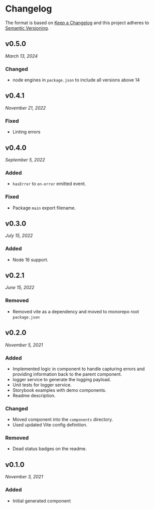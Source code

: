 # Changelog

The format is based on [Keep a Changelog](http://keepachangelog.com/en/1.0.0/)
and this project adheres to [Semantic Versioning](http://semver.org/spec/v2.0.0.html).

## v0.5.0

_March 13, 2024_

### Changed

- node engines in `package.json` to include all versions above 14

## v0.4.1

_November 21, 2022_

### Fixed

- Linting errors

## v0.4.0

_September 5, 2022_

### Added

- `hasError` to `on-error` emitted event.

### Fixed

- Package `main` export filename.

## v0.3.0

_July 15, 2022_

### Added

- Node 16 support.

## v0.2.1

_June 15, 2022_

### Removed

- Removed vite as a dependency and moved to monorepo root `package.json`

## v0.2.0

_November 5, 2021_

### Added

- Implemented logic in component to handle capturing errors and providing information back to the parent component.
- logger service to generate the logging payload.
- Unit tests for logger service.
- Storybook examples with demo components.
- Readme description.

### Changed

- Moved component into the `components` directory.
- Used updated Vite config definition.

### Removed

- Dead status badges on the readme.

## v0.1.0

_November 3, 2021_

### Added

- Initial generated component
